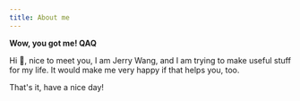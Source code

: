 ```yaml
---
title: About me
---
```


**Wow, you got me! QAQ**

Hi 👋, nice to meet you, I am Jerry Wang, and I am trying to make useful stuff for my life. It would make me very happy if that helps you, too.

That's it, have a nice day!

